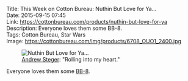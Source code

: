 Title: This Week on Cotton Bureau: Nuthin But Love for Ya...  
Date: 2015-09-15 07:45  
Link: https://cottonbureau.com/products/nuthin-but-love-for-ya  
Description: Everyone loves them some BB-8.  
Tags: Cotton Bureau, Star Wars    
Image: https://cottonbureau.com/img/products/6708_OUO1_2400.jpg  

<figure>
	<img src="http://d.pr/i/1hHP8+" alt="Nuthin But Love for Ya..." title="'Nuthin But Love for Ya...' on Cotton Bureau">
	<figcaption><a href="http://twitter.com/acsteger" title="The designer on Twitter">Andrew Steger</a>: "Rolling into my heart."</figcaption>
</figure>

Everyone loves them some [BB-8][wikia]. 

[wikia]: http://starwars.wikia.com/wiki/BB-8 "Who is BB-8, you ask?"